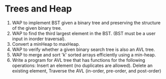# Trees and Heap

1. WAP to implement BST given a binary tree and preserving the
structure of the given binary tree.
2. WAP to find the third largest element in the BST. (BST must be a user
input in inorder traversal).
3. Convert a minHeap to maxHeap.
4. WAP to verify whether a given binary search tree is also an AVL tree.
5. WAP to merge and sort 'k' sorted arrays efficiently using a min-heap.
6. Write a program for AVL tree that has functions for the following operations:
Insert an element (no duplicates are allowed).
Delete an existing element,
Traverse the AVL (in-order, pre-order, and post-order)